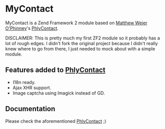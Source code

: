 MyContact
===

MyContact is a Zend Framework 2 module based on [Matthew Weier O'Phinney](https://github.com/weierophinney)'s [PhlyContact](https://github.com/weierophinney/PhlyContact).

DISCLAIMER: This is pretty much my first ZF2 module so it probably has a lot of rough edges. I didn't fork the original project because I didn't really knew where to go from there, I just needed to mock about with a simple module.


Features added to [PhlyContact](https://github.com/weierophinney/PhlyContact)
---

-   I18n ready.
-   Ajax XHR support.
-   Image captcha using Imagick instead of GD.


Documentation
---

Please check the aforementioned [PhlyContact](https://github.com/weierophinney/PhlyContact) ;)
